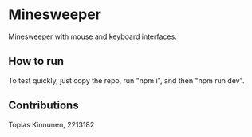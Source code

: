 # Minesweeper

Minesweeper with mouse and keyboard interfaces.

## How to run

To test quickly, just copy the repo, run "npm i", and then "npm run dev".

## Contributions

Topias Kinnunen, 2213182
